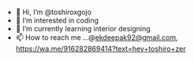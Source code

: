 - 👋 Hi, I’m @toshiroxgojo
- 👀 I’m interested in coding
- 🌱 I’m currently learning interior designing
- 📫 How to reach me ...@ekdeepak92@gmail.com, 
https://wa.me/916282869414?text=hey+toshiro+zer
<!---

--->
